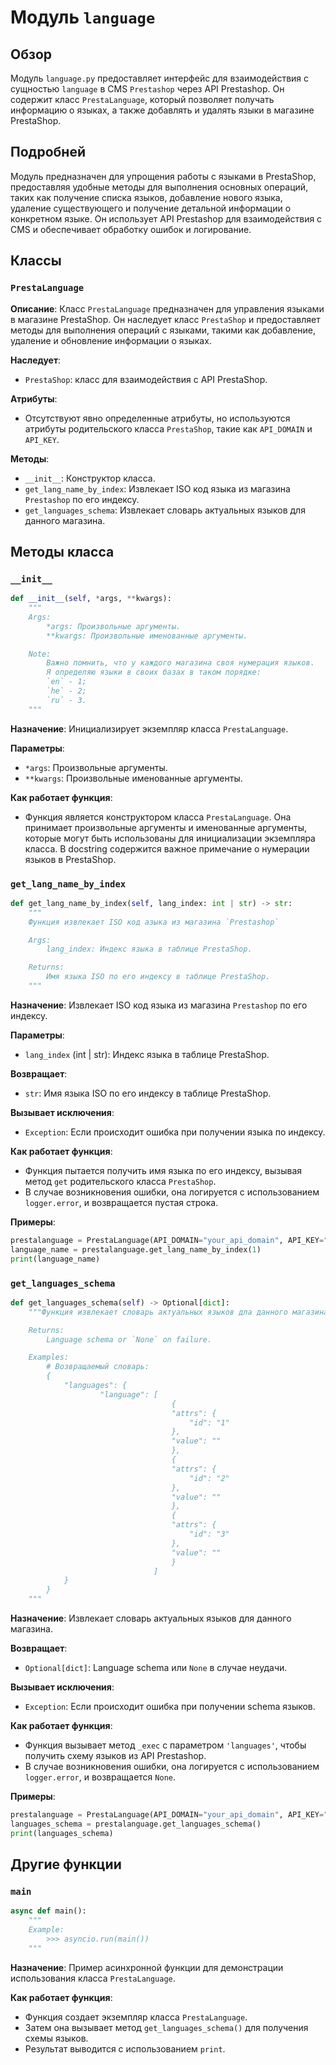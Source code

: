 # Модуль `language`

## Обзор

Модуль `language.py` предоставляет интерфейс для взаимодействия с сущностью `language` в CMS `Prestashop` через API Prestashop. Он содержит класс `PrestaLanguage`, который позволяет получать информацию о языках, а также добавлять и удалять языки в магазине PrestaShop.

## Подробней

Модуль предназначен для упрощения работы с языками в PrestaShop, предоставляя удобные методы для выполнения основных операций, таких как получение списка языков, добавление нового языка, удаление существующего и получение детальной информации о конкретном языке. Он использует API Prestashop для взаимодействия с CMS и обеспечивает обработку ошибок и логирование.

## Классы

### `PrestaLanguage`

**Описание**: Класс `PrestaLanguage` предназначен для управления языками в магазине PrestaShop. Он наследует класс `PrestaShop` и предоставляет методы для выполнения операций с языками, такими как добавление, удаление и обновление информации о языках.

**Наследует**:

- `PrestaShop`: класс для взаимодействия с API PrestaShop.

**Атрибуты**:

- Отсутствуют явно определенные атрибуты, но используются атрибуты родительского класса `PrestaShop`, такие как `API_DOMAIN` и `API_KEY`.

**Методы**:

- `__init__`: Конструктор класса.
- `get_lang_name_by_index`: Извлекает ISO код языка из магазина `Prestashop` по его индексу.
- `get_languages_schema`:  Извлекает словарь актуальных языков для данного магазина.

## Методы класса

### `__init__`

```python
def __init__(self, *args, **kwargs):
    """
    Args:
        *args: Произвольные аргументы.
        **kwargs: Произвольные именованные аргументы.

    Note:
        Важно помнить, что у каждого магазина своя нумерация языков.
        Я определяю языки в своих базах в таком порядке:
        `en` - 1;
        `he` - 2;
        `ru` - 3.
    """
```

**Назначение**: Инициализирует экземпляр класса `PrestaLanguage`.

**Параметры**:

- `*args`: Произвольные аргументы.
- `**kwargs`: Произвольные именованные аргументы.

**Как работает функция**:
- Функция является конструктором класса `PrestaLanguage`. Она принимает произвольные аргументы и именованные аргументы, которые могут быть использованы для инициализации экземпляра класса. В docstring содержится важное примечание о нумерации языков в PrestaShop.

### `get_lang_name_by_index`

```python
def get_lang_name_by_index(self, lang_index: int | str) -> str:
    """
    Функция извлекает ISO код азыка из магазина `Prestashop`

    Args:
        lang_index: Индекс языка в таблице PrestaShop.

    Returns:
        Имя языка ISO по его индексу в таблице PrestaShop.
    """
```

**Назначение**: Извлекает ISO код языка из магазина `Prestashop` по его индексу.

**Параметры**:

- `lang_index` (int | str): Индекс языка в таблице PrestaShop.

**Возвращает**:

- `str`: Имя языка ISO по его индексу в таблице PrestaShop.

**Вызывает исключения**:

- `Exception`: Если происходит ошибка при получении языка по индексу.

**Как работает функция**:

- Функция пытается получить имя языка по его индексу, вызывая метод `get` родительского класса `PrestaShop`.
- В случае возникновения ошибки, она логируется с использованием `logger.error`, и возвращается пустая строка.

**Примеры**:

```python
prestalanguage = PrestaLanguage(API_DOMAIN="your_api_domain", API_KEY="your_api_key")
language_name = prestalanguage.get_lang_name_by_index(1)
print(language_name)
```

### `get_languages_schema`

```python
def get_languages_schema(self) -> Optional[dict]:
    """Функция извлекает словарь актуальных языков дла данного магазина.

    Returns:
        Language schema or `None` on failure.

    Examples:
        # Возвращаемый словарь:
        {
            "languages": {
                    "language": [
                                    {
                                    "attrs": {
                                        "id": "1"
                                    },
                                    "value": ""
                                    },
                                    {
                                    "attrs": {
                                        "id": "2"
                                    },
                                    "value": ""
                                    },
                                    {
                                    "attrs": {
                                        "id": "3"
                                    },
                                    "value": ""
                                    }
                                ]
            }
        }
    """
```

**Назначение**: Извлекает словарь актуальных языков для данного магазина.

**Возвращает**:

- `Optional[dict]`: Language schema или `None` в случае неудачи.

**Вызывает исключения**:

- `Exception`: Если происходит ошибка при получении schema языков.

**Как работает функция**:

- Функция вызывает метод `_exec` с параметром `'languages'`, чтобы получить схему языков из API Prestashop.
- В случае возникновения ошибки, она логируется с использованием `logger.error`, и возвращается `None`.

**Примеры**:

```python
prestalanguage = PrestaLanguage(API_DOMAIN="your_api_domain", API_KEY="your_api_key")
languages_schema = prestalanguage.get_languages_schema()
print(languages_schema)
```

## Другие функции

### `main`

```python
async def main():
    """
    Example:
        >>> asyncio.run(main())
    """
```

**Назначение**: Пример асинхронной функции для демонстрации использования класса `PrestaLanguage`.

**Как работает функция**:

- Функция создает экземпляр класса `PrestaLanguage`.
- Затем она вызывает метод `get_languages_schema()` для получения схемы языков.
- Результат выводится с использованием `print`.